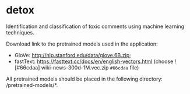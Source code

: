 # detox

Identification and classification of toxic comments using machine learning techniques.

Download link to the pretrained models used in the application:
- GloVe: http://nlp.stanford.edu/data/glove.6B.zip;
- fastText: https://fasttext.cc/docs/en/english-vectors.html (choose ![#66cdaa] wiki-news-300d-1M.vec.zip `#66cdaa` file)

All pretrained models should be placed in the following directory: /pretrained-models/*.
